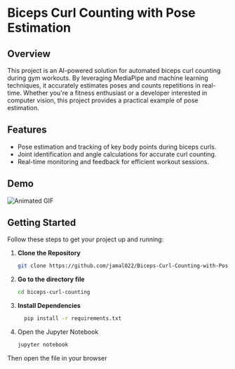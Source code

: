 # Biceps Curl Counting with Pose Estimation

## Overview

This project is an AI-powered solution for automated biceps curl counting during gym workouts. By leveraging MediaPipe and machine learning techniques, it accurately estimates poses and counts repetitions in real-time. Whether you're a fitness enthusiast or a developer interested in computer vision, this project provides a practical example of pose estimation.

## Features

- Pose estimation and tracking of key body points during biceps curls.
- Joint identification and angle calculations for accurate curl counting.
- Real-time monitoring and feedback for efficient workout sessions.

## Demo
![Animated GIF](https://github.com/jamal022/Biceps-Curl-Counting-with-Pose-Estimation-using-Mediapipe/blob/main/gif.gif)


## Getting Started

Follow these steps to get your project up and running:

1. **Clone the Repository**
   ```bash
   git clone https://github.com/jamal022/Biceps-Curl-Counting-with-Pose-Estimation-using-Mediapipe.git

2. **Go to the directory file**
   ```bash
   cd biceps-curl-counting

3. **Install Dependencies**
   ```bash
     pip install -r requirements.txt

4. Open the Jupyter Notebook
   ```bash
   jupyter notebook

Then open the file in your browser

   
   
